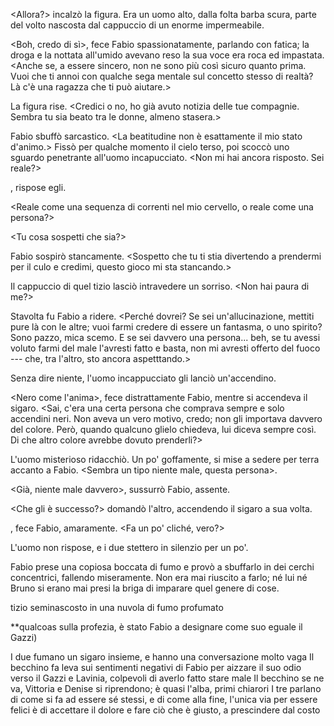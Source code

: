 <Allora?> incalzò la figura. Era un uomo alto, dalla folta barba scura, parte del volto nascosta dal cappuccio di un enorme impermeabile.

<Boh, credo di sì>, fece Fabio spassionatamente, parlando con fatica; la droga e la nottata all'umido avevano reso la sua voce era roca ed impastata. <Anche se, a essere sincero, non ne sono più così sicuro quanto prima. Vuoi che ti annoi con qualche sega mentale sul concetto stesso di realtà? Là c'è una ragazza che ti può aiutare.>

La figura rise. <Credici o no, ho già avuto notizia delle tue compagnie. Sembra tu sia beato tra le donne, almeno stasera.>

Fabio sbuffò sarcastico. <La beatitudine non è esattamente il mio stato d'animo.> Fissò per qualche momento il cielo terso, poi scoccò uno sguardo penetrante all'uomo incapucciato. <Non mi hai ancora risposto. Sei reale?>

<Certo che lo sono>, rispose egli.

<Reale come una sequenza di correnti nel mio cervello, o reale come una persona?>

<Tu cosa sospetti che sia?>

Fabio sospirò stancamente. <Sospetto che tu ti stia divertendo a prendermi per il culo e credimi, questo gioco mi sta stancando.>

Il cappuccio di quel tizio lasciò intravedere un sorriso. <Non hai paura di me?>

Stavolta fu Fabio a ridere. <Perché dovrei? Se sei un'allucinazione, mettiti pure là con le altre; vuoi farmi credere di essere un fantasma, o uno spirito? Sono pazzo, mica scemo. E se sei davvero una persona... beh, se tu avessi voluto farmi del male l'avresti fatto e basta, non mi avresti offerto del fuoco --- che, tra l'altro, sto ancora aspetttando.>

Senza dire niente, l'uomo incappucciato gli lanciò un'accendino.

<Nero come l'anima>, fece distrattamente Fabio, mentre si accendeva il sigaro. <Sai, c'era una certa persona che comprava sempre e solo accendini neri. Non aveva un vero motivo, credo; non gli importava davvero del colore. Però, quando qualcuno glielo chiedeva, lui diceva sempre così. Di che altro colore avrebbe dovuto prenderli?>

L'uomo misterioso ridacchiò. Un po' goffamente, si mise a sedere per terra accanto a Fabio. <Sembra un tipo niente male, questa persona>.

<Già, niente male davvero>, sussurrò Fabio, assente. <Povero diavolo...>

<Che gli è successo?> domandò l'altro, accendendo il sigaro a sua volta.

<Ci siamo seduti sopra>, fece Fabio, amaramente. <Fa un po' cliché, vero?>

L'uomo non rispose, e i due stettero in silenzio per un po'.

Fabio prese una copiosa boccata di fumo e provò a sbuffarlo in dei cerchi concentrici, fallendo miseramente. Non era mai riuscito a farlo; né lui né Bruno si erano mai presi la briga di imparare quel genere di cose.



tizio seminascosto in una nuvola di fumo profumato

**qualcoas sulla profezia, è stato Fabio a designare come suo eguale il Gazzi)

I due fumano un sigaro insieme, e hanno una conversazione molto vaga
Il becchino fa leva sui sentimenti negativi di Fabio per aizzare il suo odio verso il Gazzi e Lavinia, colpevoli di averlo fatto stare male
Il becchino se ne va, Vittoria e Denise si riprendono; è quasi l'alba, primi chiarori
I tre parlano di come si fa ad essere sé stessi, e di come alla fine, l'unica via per essere felici è di accettare il dolore e fare ciò che è giusto, a prescindere dal costo
